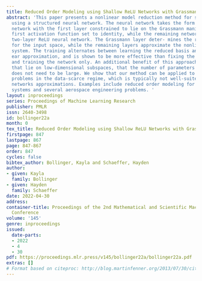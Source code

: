 ```yaml
---
title: Reduced Order Modeling using Shallow ReLU Networks with Grassmann Layers
abstract: 'This paper presents a nonlinear model reduction method for systems of equations
  using a structured neural network. The neural network takes the form of a “three-layer”
  network with the first layer constrained to lie on the Grassmann manifold and the
  first activation function set to identity, while the remaining network is a standard
  two-layer ReLU neural network. The Grassmann layer deter- mines the reduced basis
  for the input space, while the remaining layers approximate the nonlinear input-output
  system. The training alternates between learning the reduced basis and the nonlin-
  ear approximation, and is shown to be more effective than fixing the reduced basis
  and training the network only. An additional benefit of this approach is, for data
  that lie on low-dimensional subspaces, that the number of parameters in the network
  does not need to be large. We show that our method can be applied to scientific
  problems in the data-scarce regime, which is typically not well-suited for neural
  networks approximations. Examples include reduced order modeling for nonlinear dynamical
  systems and several aerospace engineering problems. '
layout: inproceedings
series: Proceedings of Machine Learning Research
publisher: PMLR
issn: 2640-3498
id: bollinger22a
month: 0
tex_title: Reduced Order Modeling using Shallow ReLU Networks with Grassmann Layers
firstpage: 847
lastpage: 867
page: 847-867
order: 847
cycles: false
bibtex_author: Bollinger, Kayla and Schaeffer, Hayden
author:
- given: Kayla
  family: Bollinger
- given: Hayden
  family: Schaeffer
date: 2022-04-30
address:
container-title: Proceedings of the 2nd Mathematical and Scientific Machine Learning
  Conference
volume: '145'
genre: inproceedings
issued:
  date-parts:
  - 2022
  - 4
  - 30
pdf: https://proceedings.mlr.press/v145/bollinger22a/bollinger22a.pdf
extras: []
# Format based on citeproc: http://blog.martinfenner.org/2013/07/30/citeproc-yaml-for-bibliographies/
---
```

